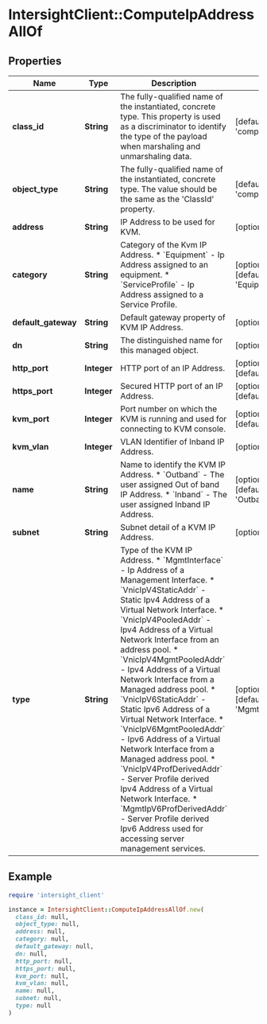 # IntersightClient::ComputeIpAddressAllOf

## Properties

| Name | Type | Description | Notes |
| ---- | ---- | ----------- | ----- |
| **class_id** | **String** | The fully-qualified name of the instantiated, concrete type. This property is used as a discriminator to identify the type of the payload when marshaling and unmarshaling data. | [default to &#39;compute.IpAddress&#39;] |
| **object_type** | **String** | The fully-qualified name of the instantiated, concrete type. The value should be the same as the &#39;ClassId&#39; property. | [default to &#39;compute.IpAddress&#39;] |
| **address** | **String** | IP Address to be used for KVM. | [optional][readonly] |
| **category** | **String** | Category of the Kvm IP Address. * &#x60;Equipment&#x60; - Ip Address assigned to an equipment. * &#x60;ServiceProfile&#x60; - Ip Address assigned to a Service Profile. | [optional][readonly][default to &#39;Equipment&#39;] |
| **default_gateway** | **String** | Default gateway property of KVM IP Address. | [optional][readonly] |
| **dn** | **String** | The distinguished name for this managed object. | [optional][readonly] |
| **http_port** | **Integer** | HTTP port of an IP Address. | [optional][readonly][default to 80] |
| **https_port** | **Integer** | Secured HTTP port of an IP Address. | [optional][readonly][default to 443] |
| **kvm_port** | **Integer** | Port number on which the KVM is running and used for connecting to KVM console. | [optional][readonly][default to 2068] |
| **kvm_vlan** | **Integer** | VLAN Identifier of Inband IP Address. | [optional][readonly] |
| **name** | **String** | Name to identify the KVM IP Address. * &#x60;Outband&#x60; - The user assigned Out of band IP Address. * &#x60;Inband&#x60; - The user assigned Inband IP Address. | [optional][readonly][default to &#39;Outband&#39;] |
| **subnet** | **String** | Subnet detail of a KVM IP Address. | [optional][readonly] |
| **type** | **String** | Type of the KVM IP Address. * &#x60;MgmtInterface&#x60; - Ip Address of a Management Interface. * &#x60;VnicIpV4StaticAddr&#x60; - Static Ipv4 Address of a Virtual Network Interface. * &#x60;VnicIpV4PooledAddr&#x60; - Ipv4 Address of a Virtual Network Interface from an address pool. * &#x60;VnicIpV4MgmtPooledAddr&#x60; - Ipv4 Address of a Virtual Network Interface from a Managed address pool. * &#x60;VnicIpV6StaticAddr&#x60; - Static Ipv6 Address of a Virtual Network Interface. * &#x60;VnicIpV6MgmtPooledAddr&#x60; - Ipv6 Address of a Virtual Network Interface from a Managed address pool. * &#x60;VnicIpV4ProfDerivedAddr&#x60; - Server Profile derived Ipv4 Address of a Virtual Network Interface. * &#x60;MgmtIpV6ProfDerivedAddr&#x60; - Server Profile derived Ipv6 Address used for accessing server management services. | [optional][readonly][default to &#39;MgmtInterface&#39;] |

## Example

```ruby
require 'intersight_client'

instance = IntersightClient::ComputeIpAddressAllOf.new(
  class_id: null,
  object_type: null,
  address: null,
  category: null,
  default_gateway: null,
  dn: null,
  http_port: null,
  https_port: null,
  kvm_port: null,
  kvm_vlan: null,
  name: null,
  subnet: null,
  type: null
)
```

